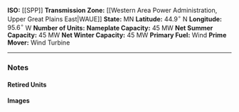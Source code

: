 **ISO:** [[SPP]]
**Transmission Zone:** [[Western Area Power Administration, Upper Great Plains East|WAUE]]
**State:** MN
**Latitude:** $44.9^\circ$ N
**Longitude:** $95.6^\circ$ W
**Number of Units:**
**Nameplate Capacity:** 45 MW
**Net Summer Capacity:** 45 MW
**Net Winter Capacity:** 45 MW
**Primary Fuel:** Wind
**Prime Mover:** Wind Turbine

---
### Notes
#### Retired Units
#### Images
